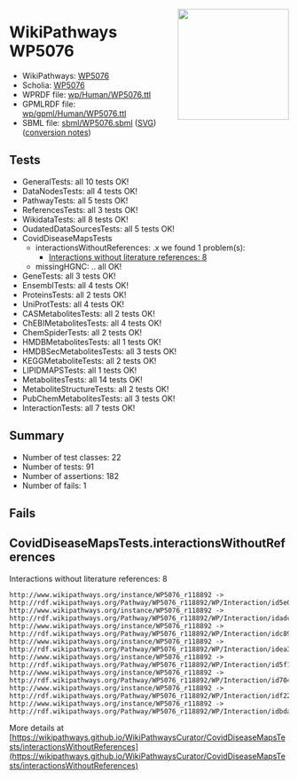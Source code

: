 <img style="float: right; width: 200px"
  src="https://www.wikipathways.org/img_auth.php/thumb/2/28/Page1-601px-COVID19-Disease-Map-project-icon.pdf.jpg/150px-Page1-601px-COVID19-Disease-Map-project-icon.pdf.jpg" />
# WikiPathways WP5076

* WikiPathways: [WP5076](https://identifiers.org/wikipathways:WP5076)
* Scholia: [WP5076](https://scholia.toolforge.org/wikipathways/WP5076)
* WPRDF file: [wp/Human/WP5076.ttl](../wp/Human/WP5076.ttl)
* GPMLRDF file: [wp/gpml/Human/WP5076.ttl](../wp/gpml/Human/WP5076.ttl)
* SBML file: [sbml/WP5076.sbml](../sbml/WP5076.sbml) ([SVG](../sbml/WP5076.svg)) ([conversion notes](../sbml/WP5076.txt))

## Tests
* GeneralTests: all 10 tests OK!
* DataNodesTests: all 4 tests OK!
* PathwayTests: all 5 tests OK!
* ReferencesTests: all 3 tests OK!
* WikidataTests: all 8 tests OK!
* OudatedDataSourcesTests: all 5 tests OK!
* CovidDiseaseMapsTests
    * interactionsWithoutReferences: .x we found 1 problem(s):
        * [Interactions without literature references: 8](#2e295936)
    * missingHGNC: .. all OK!
* GeneTests: all 3 tests OK!
* EnsemblTests: all 4 tests OK!
* ProteinsTests: all 2 tests OK!
* UniProtTests: all 4 tests OK!
* CASMetabolitesTests: all 2 tests OK!
* ChEBIMetabolitesTests: all 4 tests OK!
* ChemSpiderTests: all 2 tests OK!
* HMDBMetabolitesTests: all 1 tests OK!
* HMDBSecMetabolitesTests: all 3 tests OK!
* KEGGMetaboliteTests: all 2 tests OK!
* LIPIDMAPSTests: all 1 tests OK!
* MetabolitesTests: all 14 tests OK!
* MetaboliteStructureTests: all 2 tests OK!
* PubChemMetabolitesTests: all 3 tests OK!
* InteractionTests: all 7 tests OK!


## Summary

* Number of test classes: 22
* Number of tests: 91
* Number of assertions: 182
* Number of fails: 1

## Fails

<a name="2e295936" />

## CovidDiseaseMapsTests.interactionsWithoutReferences

Interactions without literature references: 8
```
http://www.wikipathways.org/instance/WP5076_r118892 -> http://rdf.wikipathways.org/Pathway/WP5076_r118892/WP/Interaction/id5e025fa9
http://www.wikipathways.org/instance/WP5076_r118892 -> http://rdf.wikipathways.org/Pathway/WP5076_r118892/WP/Interaction/idadc90074
http://www.wikipathways.org/instance/WP5076_r118892 -> http://rdf.wikipathways.org/Pathway/WP5076_r118892/WP/Interaction/idc8983763
http://www.wikipathways.org/instance/WP5076_r118892 -> http://rdf.wikipathways.org/Pathway/WP5076_r118892/WP/Interaction/idea3369fd
http://www.wikipathways.org/instance/WP5076_r118892 -> http://rdf.wikipathways.org/Pathway/WP5076_r118892/WP/Interaction/id5f19df3b
http://www.wikipathways.org/instance/WP5076_r118892 -> http://rdf.wikipathways.org/Pathway/WP5076_r118892/WP/Interaction/id7040e5c9
http://www.wikipathways.org/instance/WP5076_r118892 -> http://rdf.wikipathways.org/Pathway/WP5076_r118892/WP/Interaction/idf2233645
http://www.wikipathways.org/instance/WP5076_r118892 -> http://rdf.wikipathways.org/Pathway/WP5076_r118892/WP/Interaction/idbda85ec8
```

More details at [https://wikipathways.github.io/WikiPathwaysCurator/CovidDiseaseMapsTests/interactionsWithoutReferences](https://wikipathways.github.io/WikiPathwaysCurator/CovidDiseaseMapsTests/interactionsWithoutReferences)

